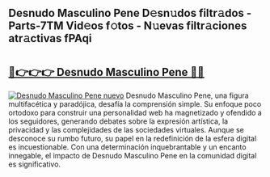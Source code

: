 ## Desnudo Masculino Pene D𝚎sn𝚞dos filtr𝚊dos - Parts-7TM Vid𝚎os f𝚘tos - N𝚞evas filtr𝚊ciones atr𝚊ctivas fPAqi

# <h2><a href="http://mb5jes3.tromn.icu/?c=Desnudo+Masculino+Pene">🔗👉👉👉 Desnudo Masculino Pene 🔗🔗</a></h2>

[![Desnudo Masculino Pene nuevo](https://i.imgur.com/pEAQMta.gif)](http://mb5jes3.tromn.icu/?c=Desnudo+Masculino+Pene)
Desnudo Masculino Pene, una figura multifacética y paradójica, desafía la comprensión simple. Su enfoque poco ortodoxo para construir una personalidad web ha magnetizado y ofendido a los seguidores, generando debates sobre la expresión artística, la privacidad y las complejidades de las sociedades virtuales. Aunque se desconoce su rumbo futuro, su papel en la redefinición de la esfera digital es incuestionable. Con una determinación inquebrantable y un encanto innegable, el impacto de Desnudo Masculino Pene en la comunidad digital es significativo.
